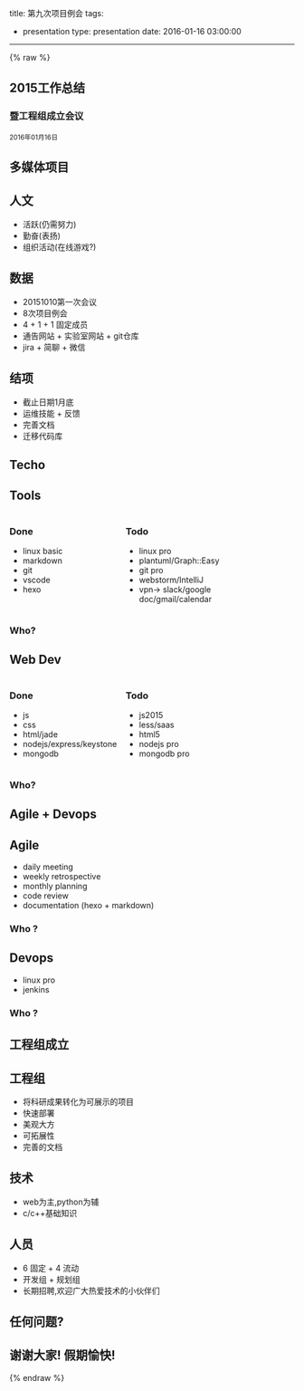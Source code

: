 title: 第九次项目例会
tags:
  - presentation
type: presentation
date: 2016-01-16 03:00:00
---
{% raw %}
<style>
.half {
    vertical-align: top !important;
    width: 40%;
    display: inline-block;
}
</style>
<section>
    <h1>2015工作总结</h1>
    <h3>暨工程组成立会议</h3>
    <p>
        <small>2016年01月16日</small>
    </p>
</section>
<section data-background-transition="zoom" data-background="#4d7e65" data-transition="slide">
    <section>
        <h2>多媒体项目</h2>
    </section>
    <section>
        <h2>人文</h2>
         <ul>
            <li class="fragment">活跃(仍需努力)</li>
            <li class="fragment">勤奋(表扬)</li>
            <li class="fragment">组织活动(在线游戏?)</li>
        </ul>
    </section>
    <section>
        <h2>数据</h2>
         <ul>
            <li class="fragment">20151010第一次会议</li>
            <li class="fragment">8次项目例会</li>
            <li class="fragment">4 + 1 + 1 固定成员</li>
            <li class="fragment">通告网站 + 实验室网站 + git仓库 </li>
            <li class="fragment">jira + 简聊 + 微信</li>
        </ul>
    </section>
    <section>
     <h2>结项</h2>
     <ul>
         <li class="fragment">截止日期1月底</li>
         <li class="fragment">运维技能 + 反馈</li>
         <li class="fragment">完善文档</li>
         <li class="fragment">迁移代码库</li>
     </ul>
    </section>
</section>
<section data-background-transition="zoom" data-background="#118C4E" data-transition="slide">
    <section>
        <h2>Techo</h2>
    </section>
     <section>
        <h2>Tools</h2>
        <div class='half'>
            <h3>Done</h3>
             <ul>
                <li class="fragment">linux basic</li>
                <li class="fragment">markdown</li>
                <li class="fragment">git</li>
                <li class="fragment">vscode</li>
                <li class="fragment">hexo</li>
            </ul>
        </div>
        <div class='half'>
            <h3>Todo</h3>
             <ul>
                <li class="fragment">linux pro</li>
                <li class="fragment">plantuml/Graph::Easy</li>
                <li class="fragment">git pro</li>
                <li class="fragment">webstorm/IntelliJ</li>
                <li class="fragment">vpn-> slack/google doc/gmail/calendar</li>
            </ul>
        </div>
            <h3 class="fragment">Who?</h3>
    </section>
    <section>
            <h2>Web Dev</h2>
            <div class='half'>
                <h3>Done</h3>
                 <ul>
                    <li class="fragment">js</li>
                    <li class="fragment">css</li>
                    <li class="fragment">html/jade</li>
                    <li class="fragment">nodejs/express/keystone</li>
                    <li class="fragment">mongodb</li>
                </ul>
            </div>
            <div class='half'>
                <h3>Todo</h3>
                 <ul>
                    <li class="fragment">js2015</li>
                    <li class="fragment">less/saas</li>
                    <li class="fragment">html5</li>
                    <li class="fragment">nodejs pro</li>
                    <li class="fragment">mongodb pro</li>
                </ul>
            </div>
            <h3 class="fragment">Who?</h3>
        </section>
</section>
<section data-background-transition="zoom" data-background="#558C89" data-transition="slide">
    <section>
        <h2>Agile + Devops</h2>
    </section>
     <section>
        <h2>Agile</h2>
         <ul>
            <li class="fragment">daily meeting</li>
            <li class="fragment">weekly retrospective</li>
            <li class="fragment">monthly planning</li>
            <li class="fragment">code review</li>
            <li class="fragment">documentation (hexo + markdown)</li>
        </ul>
        <h3 class="fragment">Who ?</h3>
    </section>
    <section>
        <h2>Devops</h2>
         <ul>
            <li class="fragment">linux pro</li>
            <li class="fragment">jenkins</li>
        </ul>
        <h3 class="fragment">Who ?</h3>
    </section>
</section>
<section data-background-transition="zoom" data-background="#6DBDD6" data-transition="slide">
    <section>
        <h2>工程组成立</h2>
    </section>
    <section>
        <h2>工程组</h2>
         <ul>
            <li class="fragment">将科研成果转化为可展示的项目</li>
            <li class="fragment">快速部署</li>
            <li class="fragment">美观大方</li>
            <li class="fragment">可拓展性</li>
            <li class="fragment">完善的文档</li>
        </ul>
    </section>
    <section>
        <h2>技术</h2>
         <ul>
            <li class="fragment">web为主,python为辅</li>
            <li class="fragment">c/c++基础知识</li>
        </ul>
    </section>
    <section>
        <h2>人员</h2>
         <ul>
            <li class="fragment">6 固定 + 4 流动</li>
            <li class="fragment">开发组 + 规划组</li>
            <li class="fragment">长期招聘,欢迎广大热爱技术的小伙伴们</li>
        </ul>
    </section>
</section>
<section>
    <h2>任何问题?</h2>
</section>
<section>
    <h2>谢谢大家! 假期愉快!</h2>
</section>
{% endraw %}